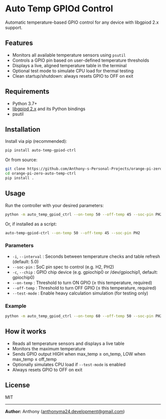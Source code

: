 # Auto Temp GPIOd Control

Automatic temperature-based GPIO control for any device with libgpiod 2.x support.

## Features
- Monitors all available temperature sensors using `psutil`
- Controls a GPIO pin based on user-defined temperature thresholds
- Displays a live, aligned temperature table in the terminal
- Optional test mode to simulate CPU load for thermal testing
- Clean startup/shutdown: always resets GPIO to OFF on exit

## Requirements
- Python 3.7+
- [libgpiod 2.x](https://git.kernel.org/pub/scm/libs/libgpiod/libgpiod.git/) and its Python bindings
- psutil

## Installation

Install via pip (recommended):

```bash
pip install auto-temp-gpiod-ctrl
```

Or from source:

```bash
git clone https://github.com/Anthony-s-Personal-Projects/orange-pi-zero-auto-temp-ctrl.git
cd orange-pi-zero-auto-temp-ctrl
pip install .
```

## Usage

Run the controller with your desired parameters:

```bash
python -m auto_temp_gpiod_ctrl --on-temp 50 --off-temp 45 --soc-pin PH2
```

Or, if installed as a script:

```bash
auto-temp-gpiod-ctrl --on-temp 50 --off-temp 45 --soc-pin PH2
```

### Parameters
- `-i`, `--interval`   : Seconds between temperature checks and table refresh (default: 5.0)
- `--soc-pin`          : SoC pin spec to control (e.g. H2, PH2)
- `-c`, `--chip`       : GPIO chip device (e.g. gpiochip0 or /dev/gpiochip1, default: gpiochip0)
- `--on-temp`          : Threshold to turn ON GPIO (≥ this temperature, required)
- `--off-temp`         : Threshold to turn OFF GPIO (≤ this temperature, required)
- `--test-mode`        : Enable heavy calculation simulation (for testing only)

### Example

```bash
python -m auto_temp_gpiod_ctrl --on-temp 60 --off-temp 50 --soc-pin PH2 --test-mode
```

## How it works
- Reads all temperature sensors and displays a live table
- Monitors the maximum temperature
- Sends GPIO output HIGH when max_temp ≥ on_temp, LOW when max_temp ≤ off_temp
- Optionally simulates CPU load if `--test-mode` is enabled
- Always resets GPIO to OFF on exit

## License
MIT

---
**Author:** Anthony (<anthonyma24.development@gmail.com>)
